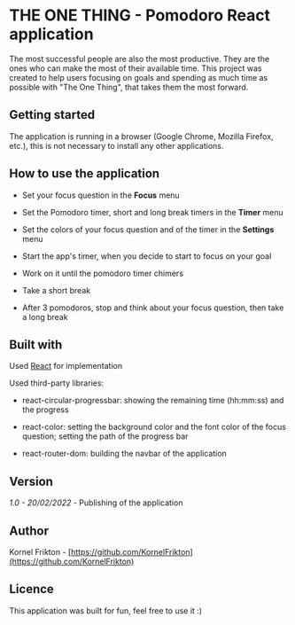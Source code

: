 # THE ONE THING - Pomodoro React application

The most successful people are also the most productive. They are the ones who can make the most of their available time. This project was created to help users focusing on goals and spending as much time as possible with "The One Thing", that takes them the most forward.

## Getting started

The application is running in a browser (Google Chrome, Mozilla Firefox, etc.), this is not necessary to install any other applications.

## How to use the application

- Set your focus question in the **Focus** menu

- Set the Pomodoro timer, short and long break timers in the **Timer** menu

- Set the colors of your focus question and of the timer in the **Settings** menu

- Start the app's timer, when you decide to start to focus on your goal

- Work on it until the pomodoro timer chimers

- Take a short break

- After 3 pomodoros, stop and think about your focus question, then take a long break

## Built with

Used [React](https://reactjs.org/) for implementation

Used third-party libraries:

- react-circular-progressbar: showing the remaining time (hh:mm:ss) and the progress

- react-color: setting the background color and the font color of the focus question; setting the path of the progress bar

- react-router-dom: building the navbar of the application

## Version

*1.0 - 20/02/2022* - Publishing of the application

## Author

Kornel Frikton - [https://github.com/KornelFrikton](https://github.com/KornelFrikton)

## Licence

This application was built for fun, feel free to use it :)